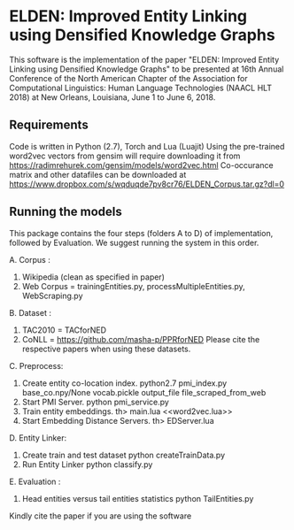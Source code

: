 <h1>ELDEN: Improved Entity Linking using Densified Knowledge Graphs</h1>
This software is the implementation of the paper "ELDEN: Improved Entity Linking using Densified Knowledge Graphs" to be presented at 16th Annual Conference of the North American Chapter of the Association for Computational Linguistics: Human Language Technologies (NAACL HLT 2018) at New Orleans, Louisiana, June 1 to June 6, 2018. 

<h2>Requirements</h2>

Code is written in Python (2.7), Torch and Lua (Luajit)
Using the pre-trained word2vec vectors from gensim will require downloading it from https://radimrehurek.com/gensim/models/word2vec.html
Co-occurance matrix and other datafiles can be downloaded at https://www.dropbox.com/s/wqduqde7pv8cr76/ELDEN_Corpus.tar.gz?dl=0

<h2>Running the models</h2>
This package contains the four steps (folders A to D) of implementation, followed by Evaluation. We suggest running the system in this order.

A. Corpus :
1. Wikipedia (clean as specified in paper) 
2. Web Corpus = trainingEntities.py, processMultipleEntities.py, WebScraping.py

B. Dataset :
1. TAC2010 = TACforNED
2. CoNLL = https://github.com/masha-p/PPRforNED 
Please cite the respective papers when using these datasets.

C. Preprocess:
1. Create entity co-location index. 
     python2.7 pmi_index.py base_co.npy/None vocab.pickle output_file file_scraped_from_web
2. Start PMI Server. 
     python pmi_service.py
3. Train entity embeddings. 
     th> main.lua <<word2vec.lua>>
4. Start Embedding Distance Servers. 
     th> EDServer.lua

D. Entity Linker:
1. Create train and test dataset
     python createTrainData.py
2. Run Entity Linker
     python classify.py

E. Evaluation :
1. Head entities versus tail entities statistics
     python TailEntities.py

Kindly cite the paper if you are using the software 




